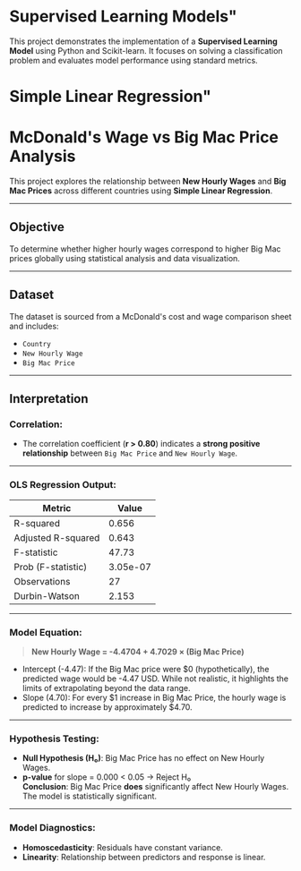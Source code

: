 # Supervised Learning Models" 
This project demonstrates the implementation of a **Supervised Learning Model** using Python and Scikit-learn. It focuses on solving a classification problem and evaluates model performance using standard metrics.

# Simple Linear Regression"

# McDonald's Wage vs Big Mac Price Analysis

This project explores the relationship between **New Hourly Wages** and **Big Mac Prices** across different countries using **Simple Linear Regression**.

---

## Objective

To determine whether higher hourly wages correspond to higher Big Mac prices globally using statistical analysis and data visualization.

---

## Dataset

The dataset is sourced from a McDonald's cost and wage comparison sheet and includes:
- `Country`
- `New Hourly Wage`
- `Big Mac Price`

---

## Interpretation

### Correlation:
- The correlation coefficient (**r > 0.80**) indicates a **strong positive relationship** between `Big Mac Price` and `New Hourly Wage`.

---

### OLS Regression Output:

| Metric               | Value               |
|----------------------|---------------------|
| R-squared            | 0.656               |
| Adjusted R-squared   | 0.643               |
| F-statistic          | 47.73               |
| Prob (F-statistic)   | 3.05e-07            |
| Observations         | 27                  |
| Durbin-Watson        | 2.153               |

---

### Model Equation:

> **New Hourly Wage = -4.4704 + 4.7029 × (Big Mac Price)**

- Intercept (-4.47): If the Big Mac price were $0 (hypothetically), the predicted wage would be -4.47 USD. While not realistic, it highlights the limits of extrapolating beyond the data range.
- Slope (4.70): For every $1 increase in Big Mac Price, the hourly wage is predicted to increase by approximately $4.70.

---

### Hypothesis Testing:

- **Null Hypothesis (H₀)**: Big Mac Price has no effect on New Hourly Wages.
- **p-value** for slope = 0.000 < 0.05 → Reject H₀  
 **Conclusion**: Big Mac Price **does** significantly affect New Hourly Wages. The model is statistically significant.

---

### Model Diagnostics:

- **Homoscedasticity**: Residuals have constant variance.
- **Linearity**: Relationship between predictors and response is linear.
